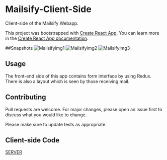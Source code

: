 # Mailsify-Client-Side

Client-side of the Mailsify Webapp.

This project was bootstrapped with [Create React App](https://github.com/facebook/create-react-app). You can learn more in the [Create React App documentation](https://facebook.github.io/create-react-app/docs/getting-started).

##Snapshots
![Mailsifyimg1](https://user-images.githubusercontent.com/56764533/85940845-9f4cac80-b93c-11ea-9def-832bd245df3d.png)
![Mailsifyimg2](https://user-images.githubusercontent.com/56764533/85940854-ac699b80-b93c-11ea-8310-5ed7b48e576e.png)
![Mailsifyimg3](https://user-images.githubusercontent.com/56764533/85940874-d28f3b80-b93c-11ea-9de9-940d3613f869.png)


## Usage

The front-end side of this app contains form interface by using Redux. There is also a layout which is seen by those receiving mail. 

## Contributing
Pull requests are welcome. For major changes, please open an issue first to discuss what you would like to change.

Please make sure to update tests as appropriate.

## Client-side Code
[SERVER](https://github.com/ayush-020198/Mailsify)
